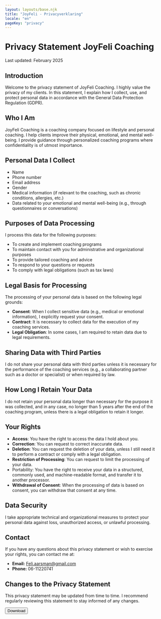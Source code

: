 ```yaml
---
layout: layouts/base.njk
title: "JoyFeli - Privacyverklaring"
locale: "en"
pageKey: "privacy"
---
```


<div class="container mt-custom my-5">
    <h1 class="text-center mb-4">Privacy Statement JoyFeli Coaching</h1>
    <p class="text-muted text-center">Last updated: February 2025</p>
    <h2>Introduction</h2>
    <p>
        Welcome to the privacy statement of JoyFeli Coaching. I highly value the privacy of my clients. In this statement, I explain how I collect, use, and protect personal data in accordance with the General Data Protection Regulation (GDPR).
    </p>
    <h2>Who I Am</h2>
    <p>
        JoyFeli Coaching is a coaching company focused on lifestyle and personal coaching. I help clients improve their physical, emotional, and mental well-being. I provide guidance through personalized coaching programs where confidentiality is of utmost importance.
    </p>
    <h2>Personal Data I Collect</h2>
    <ul>
        <li>Name</li>
        <li>Phone number</li>
        <li>Email address</li>
        <li>Gender</li>
        <li>Medical information (if relevant to the coaching, such as chronic conditions, allergies, etc.)</li>
        <li>Data related to your emotional and mental well-being (e.g., through questionnaires or conversations)</li>
    </ul>
    <h2>Purposes of Data Processing</h2>
    <p>
        I process this data for the following purposes:
    </p>
    <ul>
        <li>To create and implement coaching programs</li>
        <li>To maintain contact with you for administrative and organizational purposes</li>
        <li>To provide tailored coaching and advice</li>
        <li>To respond to your questions or requests</li>
        <li>To comply with legal obligations (such as tax laws)</li>
    </ul>
    <h2>Legal Basis for Processing</h2>
    <p>
        The processing of your personal data is based on the following legal grounds:
    </p>
    <ul>
        <li>
            <strong>Consent</strong>: When I collect sensitive data (e.g., medical or emotional
            information), I explicitly request your consent.
        </li>
        <li>
            <strong>Contract</strong>: It is necessary to collect data for the execution of my coaching
            services.
        </li>
        <li>
            <strong>Legal Obligation</strong>: In some cases, I am required to retain data due to legal requirements.
        </li>
    </ul>
    <h2>Sharing Data with Third Parties</h2>
    <p>I do not share your personal data with third parties unless it is necessary for the performance of the coaching services (e.g., a collaborating partner such as a doctor or specialist) or when required by law.
    </p>
    <h2>How Long I Retain Your Data</h2>
    <p>I do not retain your personal data longer than necessary for the purpose it was collected, and in any case, no longer than 5 years after the end of the coaching program, unless there is a legal obligation to retain it longer.</p>
    <h2>Your Rights</h2>
    <ul>
        <li><strong>Access</strong>: You have the right to access the data I hold about you.</li>
        <li><strong>Correction</strong>: You can request to correct inaccurate data.</li>
        <li><strong>Deletion</strong>: You can request the deletion of your data, unless I still need it to perform a contract or comply with a legal obligation.</li>
        <li><strong>Restriction of Processing</strong>: You can request to limit the processing of your data.</li>
        <li>Portability: You have the right to receive your data in a structured, commonly used, and machine-readable format, and transfer it to another processor.</li>
        <li><strong>Withdrawal of Consent</strong>: When the processing of data is based on consent, you can withdraw that consent at any time.</li>
    </ul>
    <h2>Data Security</h2>
    <p>I take appropriate technical and organizational measures to protect your personal data against loss, unauthorized access, or unlawful processing.</p>
    <h2>Contact</h2>
    <p>If you have any questions about this privacy statement or wish to exercise your rights, you can contact me at:</p>
    <ul>
        <li><strong>Email:</strong> <a href="mailto:Feli.aarsman@gmail.com">Feli.aarsman@gmail.com</a></li>
        <li><strong>Phone:</strong> 06-11220741</li>
    </ul>
    <h2>Changes to the Privacy Statement</h2>
    <p>This privacy statement may be updated from time to time. I recommend regularly reviewing this statement to stay informed of any changes.</p>
    <a href="/static/privacy-policy.pdf">
        <button class="btn custom-btn">Download</button>
    </a>
</div>